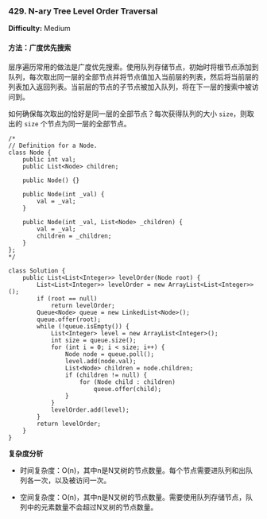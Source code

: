 ### 429. N-ary Tree Level Order Traversal

**Difficulty:** Medium

#### 方法：广度优先搜索

层序遍历常用的做法是广度优先搜索。使用队列存储节点，初始时将根节点添加到队列，每次取出同一层的全部节点并将节点值加入当前层的列表，然后将当前层的列表加入返回列表。当前层的节点的子节点被加入队列，将在下一层的搜索中被访问到。

如何确保每次取出的恰好是同一层的全部节点？每次获得队列的大小 `size`，则取出的 `size` 个节点为同一层的全部节点。

```
/*
// Definition for a Node.
class Node {
    public int val;
    public List<Node> children;

    public Node() {}

    public Node(int _val) {
        val = _val;
    }

    public Node(int _val, List<Node> _children) {
        val = _val;
        children = _children;
    }
};
*/

class Solution {
    public List<List<Integer>> levelOrder(Node root) {
        List<List<Integer>> levelOrder = new ArrayList<List<Integer>>();
        if (root == null)
            return levelOrder;
        Queue<Node> queue = new LinkedList<Node>();
        queue.offer(root);
        while (!queue.isEmpty()) {
            List<Integer> level = new ArrayList<Integer>();
            int size = queue.size();
            for (int i = 0; i < size; i++) {
                Node node = queue.poll();
                level.add(node.val);
                List<Node> children = node.children;
                if (children != null) {
                    for (Node child : children)
                        queue.offer(child);
                }
            }
            levelOrder.add(level);
        }
        return levelOrder;
    }
}
```

**复杂度分析**

- 时间复杂度：O(n)，其中n是N叉树的节点数量。每个节点需要进队列和出队列各一次，以及被访问一次。

- 空间复杂度：O(n)，其中n是N叉树的节点数量。需要使用队列存储节点，队列中的元素数量不会超过N叉树的节点数量。
